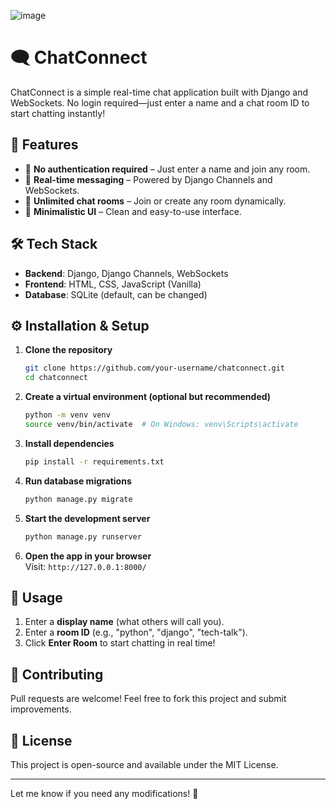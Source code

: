 ![image](https://github.com/user-attachments/assets/14bdbd97-e50c-4808-8ebe-67b229f860e4)

# 🗨️ ChatConnect  

ChatConnect is a simple real-time chat application built with Django and WebSockets. No login required—just enter a name and a chat room ID to start chatting instantly!  

## 🚀 Features  

- 🔹 **No authentication required** – Just enter a name and join any room.  
- 🔹 **Real-time messaging** – Powered by Django Channels and WebSockets.  
- 🔹 **Unlimited chat rooms** – Join or create any room dynamically.  
- 🔹 **Minimalistic UI** – Clean and easy-to-use interface.  

## 🛠️ Tech Stack  

- **Backend**: Django, Django Channels, WebSockets  
- **Frontend**: HTML, CSS, JavaScript (Vanilla)  
- **Database**: SQLite (default, can be changed)
  

## ⚙️ Installation & Setup  

1. **Clone the repository**  
   ```bash
   git clone https://github.com/your-username/chatconnect.git
   cd chatconnect
   ```

2. **Create a virtual environment (optional but recommended)**  
   ```bash
   python -m venv venv
   source venv/bin/activate  # On Windows: venv\Scripts\activate
   ```

3. **Install dependencies**  
   ```bash
   pip install -r requirements.txt
   ```

4. **Run database migrations**  
   ```bash
   python manage.py migrate
   ```

5. **Start the development server**  
   ```bash
   python manage.py runserver
   ```

6. **Open the app in your browser**  
   Visit: `http://127.0.0.1:8000/`  

## 🎯 Usage  

1. Enter a **display name** (what others will call you).  
2. Enter a **room ID** (e.g., "python", "django", "tech-talk").  
3. Click **Enter Room** to start chatting in real time!  

## 🌟 Contributing  

Pull requests are welcome! Feel free to fork this project and submit improvements.  

## 📜 License  

This project is open-source and available under the MIT License.  

---

Let me know if you need any modifications! 🚀
